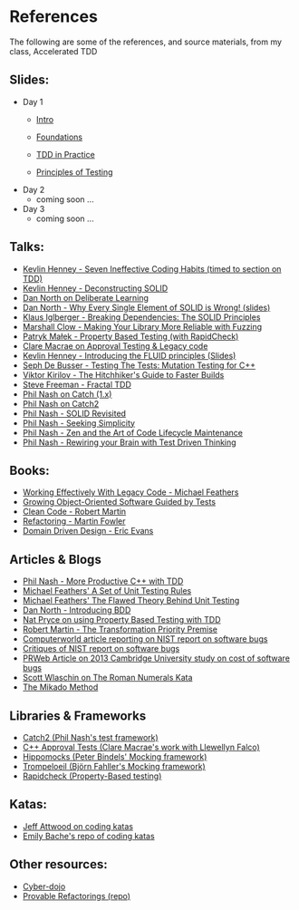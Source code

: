 # References

The following are some of the references, and source materials, from my class, Accelerated TDD

## Slides:
* Day 1
	* [Intro](https://www.dropbox.com/scl/fi/pfj41x620cp6fc7vnwbce/0.-Intro.pdf?rlkey=sxurivceouuh6eawif1zs37kp&dl=0)
	* [Foundations](https://www.dropbox.com/scl/fi/wqnri1lop3xse7szyjn8s/1.-Foundations.pdf?rlkey=t41h5bjjig9kxnbhjqgveq99o&dl=0)
	* [TDD in Practice](https://www.dropbox.com/scl/fi/dy1ztayn51mpg93y7tqcg/2.-TDD-in-practice.pdf?rlkey=c0da70k9d4jtkrbjphfxnao3f&dl=0)
	
	* [Principles of Testing](https://www.dropbox.com/scl/fi/j8m3nec1527s3db8ehp51/3.-Principles-of-Testing.pdf?rlkey=4z4txi0foeczvagf95ms1ci92&dl=0)
* Day 2
	* coming soon ...
* Day 3
	* coming soon ...

## Talks:

* [Kevlin Henney - Seven Ineffective Coding Habits (timed to section on TDD)](https://www.youtube.com/watch?v=SUIUZ09mnwM&feature=youtu.be&t=49m52s)
* [Kevlin Henney - Deconstructing SOLID](https://vimeo.com/157708450)
* [Dan North on Deliberate Learning](https://www.youtube.com/watch?v=SPj-23z-hQA)
* [Dan North - Why Every Single Element of SOLID is Wrong! (slides)](https://speakerdeck.com/tastapod/why-every-element-of-solid-is-wrong)
* [Klaus Iglberger - Breaking Dependencies: The SOLID Principles](https://www.youtube.com/watch?v=Ntraj80qN2k)
* [Marshall Clow - Making Your Library More Reliable with Fuzzing](https://www.youtube.com/watch?v=LlLJRHToyUk)
* [Patryk Małek - Property Based Testing (with RapidCheck)](https://www.youtube.com/watch?v=aiapg-3vDcQ)
* [Clare Macrae on Approval Testing & Legacy code](https://www.youtube.com/watch?v=tXEuf_3VzRE)
* [Kevlin Henney - Introducing the FLUID principles (Slides)](https://www.slideshare.net/Kevlin/introducing-the-fluid-principles)
* [Seph De Busser - Testing The Tests: Mutation Testing for C++](https://www.youtube.com/watch?v=M-5_M8qZXaE)
* [Viktor Kirilov - The Hitchhiker's Guide to Faster Builds](https://www.youtube.com/watch?v=anbOy47fBYI)
* [Steve Freeman - Fractal TDD](https://www.youtube.com/watch?v=7D3t8m4ejMk)
* [Phil Nash on Catch (1.x)](https://www.youtube.com/watch?v=C2LcIp56i-8)
* [Phil Nash on Catch2](https://www.youtube.com/watch?v=3tIE6X5FjDE)
* [Phil Nash - SOLID Revisited](https://www.youtube.com/watch?v=Ko0eV7BGcXs)
* [Phil Nash - Seeking Simplicity](https://www.youtube.com/watch?v=EeviEFkKb6M)
* [Phil Nash - Zen and the Art of Code Lifecycle Maintenance](https://www.youtube.com/watch?v=_vl8hj7NUXs)
* [Phil Nash - Rewiring your Brain with Test Driven Thinking](https://www.youtube.com/watch?v=Hx-1Wtvhvgw)

## Books:

* [Working Effectively With Legacy Code - Michael Feathers](https://www.amazon.com/Working-Effectively-Legacy-Michael-Feathers/dp/0131177052/ref=sr_1_1?ie=UTF8&qid=1538268311&sr=8-1&keywords=working+with+legacy+code)
* [Growing Object-Oriented Software Guided by Tests](http://www.growing-object-oriented-software.com)
* [Clean Code - Robert Martin](https://www.amazon.com/Clean-Code-Handbook-Software-Craftsmanship/dp/0132350882/ref=sr_1_2?ie=UTF8&qid=1538268311&sr=8-2&keywords=working+with+legacy+code)
* [Refactoring - Martin Fowler](https://www.amazon.com/Refactoring-Improving-Design-Existing-Code/dp/0201485672/ref=sr_1_4?ie=UTF8&qid=1538268311&sr=8-4&keywords=working+with+legacy+code)
* [Domain Driven Design - Eric Evans](http://dddcommunity.org/book/evans_2003/)

## Articles & Blogs
* [Phil Nash - More Productive C++ with TDD](https://levelofindirection.com/blog/more-productive-cpp-with-tdd.html)
* [Michael Feathers' A Set of Unit Testing Rules](https://www.artima.com/weblogs/viewpost.jsp?thread=126923)
* [Michael Feathers' The Flawed Theory Behind Unit Testing](http://michaelfeathers.typepad.com/michael_feathers_blog/2008/06/the-flawed-theo.html)
* [Dan North - Introducing BDD](https://dannorth.net/introducing-bdd/)
* [Nat Pryce on using Property Based Testing with TDD](http://www.natpryce.com/articles/000795.html)
* [Robert Martin - The Transformation Priority Premise](https://8thlight.com/blog/uncle-bob/2013/05/27/TheTransformationPriorityPremise.html)
* [Computerworld article reporting on NIST report on software bugs](http://www.computerworld.com/article/2575560/it-management/study--buggy-software-costs-users--vendors-nearly--60b-annually.html)
* [Critiques of NIST report on software bugs](http://www.satisfice.com/nist.htm)
* [PRWeb Article on 2013 Cambridge University study on cost of software bugs](http://www.prweb.com/releases/2013/1/prweb10298185.htm)
* [Scott Wlaschin on The Roman Numerals Kata](https://fsharpforfunandprofit.com/posts/roman-numeral-kata/)
* [The Mikado Method](https://livebook.manning.com/book/the-mikado-method/chapter-1)

## Libraries & Frameworks
* [Catch2 (Phil Nash's test framework)](http://catch-lib.net)
* [C++ Approval Tests (Clare Macrae's work with Llewellyn Falco)](https://github.com/approvals/ApprovalTests.cpp)
* [Hippomocks (Peter Bindels' Mocking framework)](http://www.hippomocks.com)
* [Trompeloeil (Björn Fahller's Mocking framework)](https://github.com/rollbear/trompeloeil)
* [Rapidcheck (Property-Based testing)](https://github.com/emil-e/rapidcheck)

## Katas:

* [Jeff Attwood on coding katas](https://blog.codinghorror.com/the-ultimate-code-kata/)
* [Emily Bache's repo of coding katas](https://github.com/emilybache/start-points-custom)

## Other resources:

* [Cyber-dojo](http://cyber-dojo.org)
* [Provable Refactorings (repo)](https://github.com/digdeeproots/provable-refactorings)

